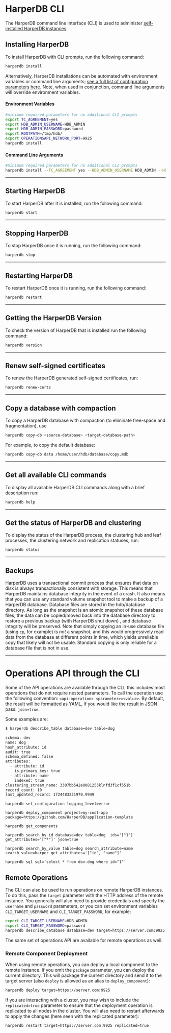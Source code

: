 # HarperDB CLI

The HarperDB command line interface (CLI) is used to administer [self-installed HarperDB instances](install-harperdb/).

## Installing HarperDB

To install HarperDB with CLI prompts, run the following command:

```bash
harperdb install
```

Alternatively, HarperDB installations can be automated with environment variables or command line arguments; [see a full list of configuration parameters here](configuration.md#Using-the-Configuration-File-and-Naming-Conventions). Note, when used in conjunction, command line arguments will override environment variables.

#### Environment Variables

```bash
#minimum required parameters for no additional CLI prompts
export TC_AGREEMENT=yes
export HDB_ADMIN_USERNAME=HDB_ADMIN
export HDB_ADMIN_PASSWORD=password
export ROOTPATH=/tmp/hdb/
export OPERATIONSAPI_NETWORK_PORT=9925
harperdb install
```

#### Command Line Arguments

```bash
#minimum required parameters for no additional CLI prompts
harperdb install --TC_AGREEMENT yes --HDB_ADMIN_USERNAME HDB_ADMIN --HDB_ADMIN_PASSWORD password --ROOTPATH /tmp/hdb/ --OPERATIONSAPI_NETWORK_PORT 9925
```

***

## Starting HarperDB

To start HarperDB after it is installed, run the following command:

```bash
harperdb start
```

***

## Stopping HarperDB

To stop HarperDB once it is running, run the following command:

```bash
harperdb stop
```

***

## Restarting HarperDB

To restart HarperDB once it is running, run the following command:

```bash
harperdb restart
```
***

## Getting the HarperDB Version

To check the version of HarperDB that is installed run the following command:

```bash
harperdb version
```
***

## Renew self-signed certificates

To renew the HarperDB generated self-signed certificates, run:

```bash
harperdb renew-certs
```

***

## Copy a database with compaction

To copy a HarperDB database with compaction (to eliminate free-space and fragmentation), use 

```bash
harperdb copy-db <source-database> <target-database-path>
```
For example, to copy the default database:
```bash
harperdb copy-db data /home/user/hdb/database/copy.mdb
```


***

## Get all available CLI commands

To display all available HarperDB CLI commands along with a brief description run:

```bash
harperdb help
```
***

## Get the status of HarperDB and clustering

To display the status of the HarperDB process, the clustering hub and leaf processes, the clustering network and replication statuses, run:

```bash
harperdb status
```

***

## Backups

HarperDB uses a transactional commit process that ensures that data on disk is always transactionally consistent with storage. This means that HarperDB maintains database integrity in the event of a crash. It also means that you can use any standard volume snapshot tool to make a backup of a HarperDB database. Database files are stored in the hdb/database directory. As long as the snapshot is an atomic snapshot of these database files, the data can be copied/moved back into the database directory to restore a previous backup (with HarperDB shut down) , and database integrity will be preserved. Note that simply copying an in-use database file (using `cp`, for example) is _not_ a snapshot, and this would progressively read data from the database at different points in time, which yields unreliable copy that likely will not be usable. Standard copying is only reliable for a database file that is not in use.

***

# Operations API through the CLI

Some of the API operations are available through the CLI, this includes most operations that do not require nested parameters. 
To call the operation use the following convention: `<api-operation> <parameter>=<value>`. 
By default, the result will be formatted as YAML, if you would like the result in JSON pass: `json=true`.

Some examples are:

```bash
$ harperdb describe_table database=dev table=dog

schema: dev
name: dog
hash_attribute: id
audit: true
schema_defined: false
attributes:
  - attribute: id
    is_primary_key: true
  - attribute: name
    indexed: true
clustering_stream_name: 3307bb542e0081253klnfd3f1cf551b
record_count: 10
last_updated_record: 1724483231970.9949
```

`harperdb set_configuration logging_level=error`

`harperdb deploy_component project=my-cool-app package=https://github.com/HarperDB/application-template`

`harperdb get_components`

`harperdb search_by_id database=dev table=dog  ids='["1"]' get_attributes='["*"]' json=true`

`harperdb search_by_value table=dog search_attribute=name search_value=harper get_attributes='["id", "name"]'`

`harperdb sql sql='select * from dev.dog where id="1"'`

## Remote Operations

The CLI can also be used to run operations on remote HarperDB instances. To do this, pass the `target` parameter with the HTTP address of the remote instance. You generally will also need to provide credentials and specify the `username` and `password` parameters, or you can set environment variables `CLI_TARGET_USERNAME` and `CLI_TARGET_PASSWORD`, for example:
```bash
export CLI_TARGET_USERNAME=HDB_ADMIN
export CLI_TARGET_PASSWORD=password
harperdb describe_database database=dev target=https://server.com:9925
```

The same set of operations API are available for remote operations as well.

### Remote Component Deployment

When using remote operations, you can deploy a local component to the remote instance. If you omit the `package` parameter, you can deploy the current directory. This will package the current directory and send it to the target server (also `deploy` is allowed as an alias to `deploy_component`):
```bash
harperdb deploy target=https://server.com:9925
```
If you are interacting with a cluster, you may wish to include the `replicated=true` parameter to ensure that the deployment operation is replicated to all nodes in the cluster. You will also need to restart afterwards to apply the changes (here seen with the replicated parameter):
```bash
harperdb restart target=https://server.com:9925 replicated=true
```